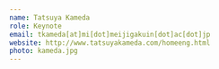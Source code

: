 ```yaml
---
name: Tatsuya Kameda
role: Keynote
email: tkameda[at]mi[dot]meijigakuin[dot]ac[dot]jp
website: http://www.tatsuyakameda.com/homeeng.html
photo: kameda.jpg
---
```

